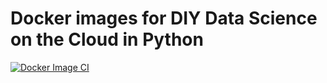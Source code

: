 # Docker images for DIY Data Science on the Cloud in Python

[![Docker Image CI](https://github.com/diy-ds-cloud/python-dask-images/actions/workflows/build.yml/badge.svg)](https://github.com/diy-ds-cloud/python-dask-images/actions/workflows/build.yml)